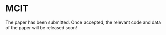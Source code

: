 # MCIT
The paper has been submitted. Once accepted, the relevant code and data of the paper will be released soon!

